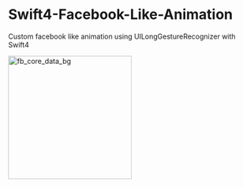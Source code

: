 # Swift4-Facebook-Like-Animation
Custom facebook like animation using UILongGestureRecognizer with Swift4

<img width="250" alt="fb_core_data_bg" src="https://user-images.githubusercontent.com/7381514/42643541-f7fcc194-862b-11e8-8f72-5f494f7aa705.png">
